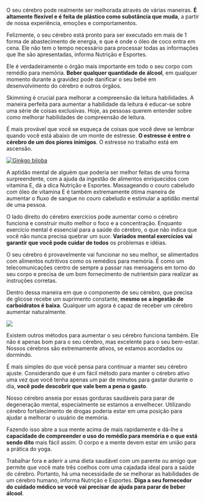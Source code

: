 O seu cérebro pode realmente ser melhorada através de várias maneiras. **É altamente flexível e é feita de plástico como substância que muda**, a partir de nossa experiência, emoções e comportamentos.

Felizmente, o seu cérebro está pronto para ser executado em mais de 1 forma de abastecimento de energia, e que é onde o óleo de coco entra em cena. Ele não tem o tempo necessário para processar todas as informações que lhe são apresentadas, informa Nutrição e Esportes.

Ele é verdadeiramente o órgão mais importante em todo o seu corpo com remédio para memória. **Beber qualquer quantidade de álcool**, em qualquer momento durante a gravidez pode danificar o seu bebé em desenvolvimento do cérebro e outros órgãos.

Skimming é crucial para melhorar a compreensão da leitura habilidades. A maneira perfeita para aumentar a habilidade da leitura é educar-se sobre uma série de coisas exclusivas. Hoje, as pessoas querem entender sobre como melhorar habilidades de compreensão de leitura.

É mais provável que você se esqueça de coisas que você deve se lembrar quando você está abaixo de um monte de estresse. **O estresse é entre o cérebro de um dos piores inimigos**. O estresse no trabalho está em ascensão.

[![Ginkgo biloba](https://i.ytimg.com/vi/zMW4Fj5yq4g/hqdefault.jpg)](http://www.nutricaoeesportes.com.br/remedio-para-memoria/)

A aptidão mental de alguém que poderia ser melhor feitas de uma forma surpreendente, com a ajuda da ingestão de alimentos enriquecidos com vitamina E, dá a dica Nutrição e Esportes. Massageando o couro cabeludo com óleo de vitamina E é também extremamente ótima maneira de aumentar o fluxo de sangue no couro cabeludo e estimular a aptidão mental de uma pessoa.

O lado direito do cérebro exercícios pode aumentar como o cérebro funciona e construir muito melhor o foco e a concentração. Enquanto exercício mental é essencial para a saúde do cérebro, o que não indica que você não nunca precisa quebrar um suor. **Variados mental exercícios vai garantir que você pode cuidar de todos** os problemas e idéias.

O seu cérebro é provavelmente vai funcionar no seu melhor, se alimentados com alimentos nutritivos como os remédios para memória. É como um telecomunicações centro de sempre a passar nas mensagens em torno do seu corpo e precisa de um bom fornecimento de nutrientsin para realizar as instruções corretas.

Dentro dessa maneira em que o componente de seu cérebro, que precisa de glicose recebe um suprimento constante, **mesmo se a ingestão de carboidratos é baixa**. Qualquer um agora é capaz de receber um cérebro aumentar naturalmente.

![](https://static.tuasaude.com/media/article/cc/dd/remedio-para-memoria_19044_m.jpg)

Existem outros métodos para aumentar o seu cérebro funciona também. Ele não é apenas bom para o seu cérebro, mas excelente para o seu bem-estar. Nossos cérebros são extremamente ativos, se estamos acordados ou dormindo.

É mais simples do que você pensa para continuar a manter seu cérebro ajuste. Considerando que é um fácil método para manter o cérebro ativo uma vez que você tenha apenas um par de minutos para gastar durante o dia, **você pode descobrir que vale bem a pena o gasto**.

Nosso cérebro anseia por essas gorduras saudáveis para parar de degeneração mental, especialmente se estamos a envelhecer. Utilizando cérebro fortalecimento de drogas poderia estar em uma posição para ajudar a melhorar o usuário de memória.

Fazendo isso abre a sua mente acima de mais rapidamente e dá-lhe a **capacidade de compreender o uso do remédio para memória e o que está sendo dito** mais fácil assim. O corpo e a mente devem estar em união para a prática do yoga.

Trabalhar fora e aderir a uma dieta saudável com um parente ou amigo que permite que você mate três coelhos com uma cajadada ideal para a saúde do cérebro. Portanto, há uma necessidade de se melhorar as habilidades de um cérebro humano, informa Nutrição e Esportes. **Diga a seu fornecedor do cuidado médico se você vai precisar de ajuda para parar de beber álcool**.

